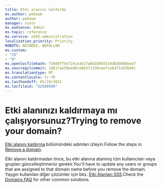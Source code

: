 ```yaml
---
title: Etki alanını kaldırma
ms.author: pebaum
author: pebaum
manager: scotv
ms.audience: Admin
ms.topic: reference
ms.service: o365-administration
localization_priority: Priority
ROBOTS: NOINDEX, NOFOLLOW
ms.custom:
- "25"
- "9"
ms.openlocfilehash: f20d0ff5e724ceab17a6d3d965534d63b00bbee7
ms.sourcegitcommit: 2d617ae59eed0ce8b571339ceefce6473c03b94c
ms.translationtype: MT
ms.contentlocale: tr-TR
ms.lasthandoff: 05/19/2021
ms.locfileid: "52569599"
---
```

# <a name="trying-to-remove-your-domain"></a><span data-ttu-id="4c136-102">Etki alanınızı kaldırmaya mı çalışıyorsunuz?</span><span class="sxs-lookup"><span data-stu-id="4c136-102">Trying to remove your domain?</span></span>

<span data-ttu-id="4c136-103">[Etki alanını kaldırma](/microsoft-365/admin/get-help-with-domains/remove-a-domain) bölümündeki adımları izleyin.</span><span class="sxs-lookup"><span data-stu-id="4c136-103">Follow the steps in [Remove a domain](/microsoft-365/admin/get-help-with-domains/remove-a-domain).</span></span>
  
<span data-ttu-id="4c136-104">Etki alanını kaldırmadan önce, bu etki alanına atanmış tüm kullanıcıları veya grupları güncelleştirmeniz gerekir.</span><span class="sxs-lookup"><span data-stu-id="4c136-104">You'll have to update any users or groups that are assigned to that domain name before you remove the domain.</span></span> <span data-ttu-id="4c136-105">Yaygın kullanılan diğer çözümler için bkz. [Etki Alanları SSS](/microsoft-365/admin/setup/domains-faq).</span><span class="sxs-lookup"><span data-stu-id="4c136-105">Check the [Domains FAQ](/microsoft-365/admin/setup/domains-faq) for other common solutions.</span></span>
  